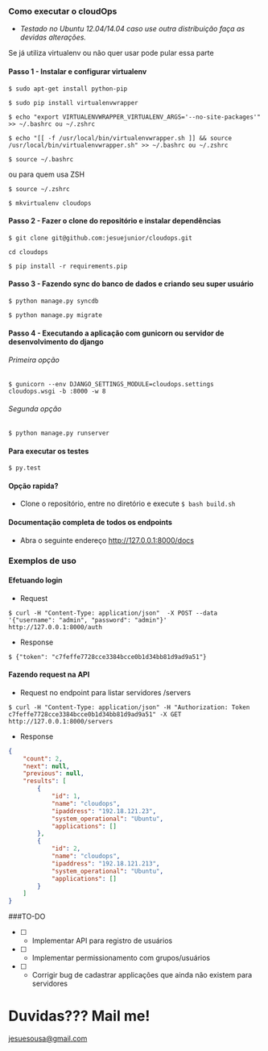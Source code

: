 
### Como executar o cloudOps

* _Testado no Ubuntu 12.04/14.04 caso use outra distribuição faça as devidas alterações._

Se já utiliza virtualenv ou não quer usar pode pular essa parte

#### Passo 1 - Instalar e configurar virtualenv

``` $ sudo apt-get install python-pip ```

```$ sudo pip install virtualenvwrapper ```

```$ echo "export VIRTUALENVWRAPPER_VIRTUALENV_ARGS='--no-site-packages'" >> ~/.bashrc ou ~/.zshrc ```

```$ echo "[[ -f /usr/local/bin/virtualenvwrapper.sh ]] && source /usr/local/bin/virtualenvwrapper.sh" >> ~/.bashrc ou ~/.zshrc ```

```$ source ~/.bashrc ```

ou para quem usa ZSH

```$ source ~/.zshrc ```

```$ mkvirtualenv cloudops ```

#### Passo 2 - Fazer o clone do repositório e instalar dependências

```$ git clone git@github.com:jesuejunior/cloudops.git ```

``` cd cloudops ```

```$ pip install -r requirements.pip ```

#### Passo 3 - Fazendo sync do banco de dados e criando seu super usuário

```$ python manage.py syncdb ```

```$ python manage.py migrate ```

#### Passo 4 - Executando a aplicação com gunicorn ou servidor de desenvolvimento do django

###### Primeira opção

```$ gunicorn --env DJANGO_SETTINGS_MODULE=cloudops.settings cloudops.wsgi -b :8000 -w 8 ```

###### Segunda opção

```$ python manage.py runserver ```

#### Para executar os testes

```$ py.test ```

#### Opção rapida?

* Clone o repositório, entre no diretório e execute ```$ bash build.sh```

#### Documentação completa de todos os endpoints

* Abra o seguinte endereço http://127.0.0.1:8000/docs

### Exemplos de uso

#### Efetuando login

* Request

```$ curl -H "Content-Type: application/json"  -X POST --data '{"username": "admin", "password": "admin"}' http://127.0.0.1:8000/auth ```

* Response

```$ {"token": "c7feffe7728cce3384bcce0b1d34bb81d9ad9a51"} ```

#### Fazendo request na API

* Request no endpoint para listar servidores /servers

```$ curl -H "Content-Type: application/json" -H "Authorization: Token c7feffe7728cce3384bcce0b1d34bb81d9ad9a51" -X GET http://127.0.0.1:8000/servers ```

* Response

```json
{
    "count": 2,
    "next": null,
    "previous": null,
    "results": [
        {
            "id": 1,
            "name": "cloudops",
            "ipaddress": "192.18.121.23",
            "system_operational": "Ubuntu",
            "applications": []
        },
        {
            "id": 2,
            "name": "cloudops",
            "ipaddress": "192.18.121.213",
            "system_operational": "Ubuntu",
            "applications": []
        }
    ]
}
```



###TO-DO

- [ ] - Implementar API para registro de usuários
- [ ] - Implementar permissionamento com grupos/usuários
- [ ] - Corrigir bug de cadastrar applicações que ainda não existem para servidores


# Duvidas??? Mail me!

jesuesousa@gmail.com
